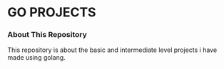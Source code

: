 # GO PROJECTS

### About This Repository
This repository is about the basic and intermediate level projects i have made using golang.<br>


